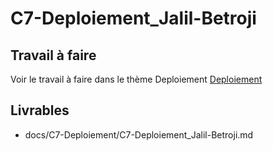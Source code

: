 
# C7-Deploiement_Jalil-Betroji

## Travail à faire
Voir le travail à faire dans le thème Deploiement
[Deploiement](https://github.com/solicoders/evaluation/issues/11)

## Livrables
- docs/C7-Deploiement/C7-Deploiement_Jalil-Betroji.md 
 
